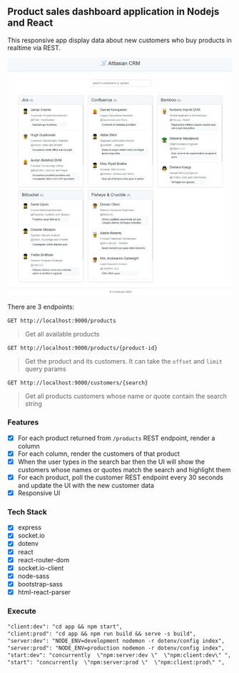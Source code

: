## Product sales dashboard application in Nodejs and React

This responsive app display data about new customers who buy products in realtime via REST.

<kbd><img src="https://github.com/girls-incode/react-products-customers-crm/blob/master/react-products-customers-crm-dashboard.jpg" alt="" /></kbd>

There are 3 endpoints:

```
GET http://localhost:9000/products
```
> Get all available products

```
GET http://localhost:9000/products/{product-id}
```
> Get the product and its customers. It can take the `offset` and `limit` query params

```
GET http://localhost:9000/customers/{search}
```
> Get all products customers whose name or quote contain the search string

### Features
- [x] For each product returned from  `/products` REST endpoint, render a column
- [x] For each column, render the customers of that product
- [x] When the user types in the search bar then the UI will show the customers whose names or quotes match the search and highlight them
- [x] For each product, poll the customer REST endpoint every 30 seconds and update the UI with the new customer data
- [x] Responsive UI

### Tech Stack
- [x] express
- [x] socket.io
- [x] dotenv
- [x] react
- [x] react-router-dom
- [x] socket.io-client
- [x] node-sass
- [x] bootstrap-sass
- [x] html-react-parser

### Execute

```
"client:dev": "cd app && npm start",
"client:prod": "cd app && npm run build && serve -s build",
"server:dev": "NODE_ENV=development nodemon -r dotenv/config index",
"server:prod": "NODE_ENV=production nodemon -r dotenv/config index",
"start:dev": "concurrently  \"npm:server:dev \"  \"npm:client:dev\" ",
"start": "concurrently  \"npm:server:prod \"  \"npm:client:prod\" ",
```
